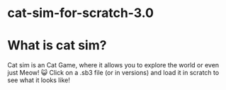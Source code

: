 # cat-sim-for-scratch-3.0
# What is cat sim?
Cat sim is an Cat Game, where it allows you to explore the world or even just Meow! 😺
Click on a .sb3 file (or in versions) and load it in scratch to see what it looks like!
